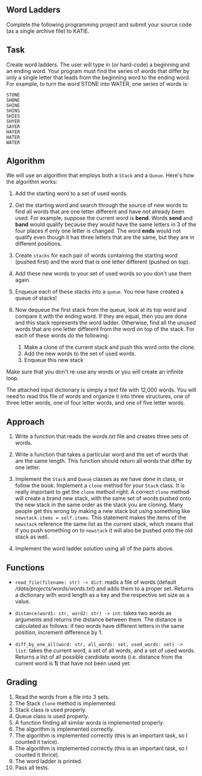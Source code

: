 ## Word Ladders

Complete the following programming project and submit your source code (as a single archive file) to KATIE.

## Task

Create word ladders. The user will type in (or hard-code) a beginning and an ending word. Your program must find the series of words that differ by only a single letter that leads from the beginning word to the ending word. For example, to turn the word STONE into WATER, one series of words is:

```
STONE
SHONE
SHINE
SHINS
SHIES
SHYER
SAYER
HAYER
HATER
WATER
```

## Algorithm

We will use an algorithm that employs both a `Stack` and a `Queue`. Here's how the algorithm works:

1. Add the starting word to a set of used words.

2. Get the starting word and search through the source of new words to find all words that are one letter different and have not already been used. For example, suppose the current word is **bend**. Words **send** and **band** would qualify because they would have the same letters in 3 of the four places if only one letter is changed. The word **ends** would not qualify even though it has three letters that are the same, but they are in different positions.

3. Create `stacks` for each pair of words containing the starting word (pushed first) and the word that is one letter different (pushed on top).

4. Add these new words to your set of used words so you don't use them again.

5. Enqueue each of these stacks into a `queue`. You now have created a queue of stacks!

6. Now dequeue the first stack from the queue, look at its top word and compare it with the ending word. If they are equal, then you are done and this stack represents the word ladder. Otherwise, find all the unused words that are one letter different from the word on top of the stack. For each of these words do the following:

    1. Make a clone of the current stack and push this word onto the clone.
    2. Add the new words to the set of used words.
    3. Enqueue this new stack

Make sure that you don't re-use any words or you will create an infinite loop.

The attached input dictionary is simply a text file with 12,000 words. You will need to read this file of words and organize it into three structures, one of three letter words, one of four letter words, and one of five letter words.

## Approach

1. Write a function that reads the *words.txt* file and creates three sets of words.

2. Write a function that takes a particular word and the set of words that are the same length. This function should return all words that differ by one letter.

3. Implement the `Stack` and `Queue` classes as we have done in class, or follow the book. Implement a `clone` method for your `Stack` class. It is really important to get the `clone` method right. A correct `clone` method will create a brand new stack, with the same set of words pushed onto the new stack in the same order as the stack you are cloning. Many people get this wrong by making a new stack but using something like `newstack.items = self.items`. This statement makes the items of the `newstack` reference the same list as the current stack, which means that if you push something on to `newstack` it will also be pushed onto the old stack as well.

4. Implement the word ladder solution using all of the parts above.

## Functions

* `read_file(filename: str) -> dict`: reads a file of words (default */data/projects/words/words.txt*) and adds them to a proper set. Returns a dictionary with word length as a key and the respective set size as a value.

* `distance(word1: str, word2: str) -> int`: takes two words as arguments and returns the distance between them. The distance is calculated as follows: if two words have different letters in the same position, increment difference by 1.

* `diff_by_one_all(word: str, all_words: set, used_words: set) -> list`: takes the current word, a set of all words, and a set of used words. Returns a list of all possible candidate words (i.e. distance from the current word is **1**) that have not been used yet.

## Grading

1. Read the words from a file into 3 sets.
2. The Stack `clone` method is implemented.
3. Stack class is used properly.
4. Queue class is used properly.
5. A function finding all similar words is implemented properly.
6. The algorithm is implemented correctly.
7. The algorithm is implemented correctly (this is an important task, so I counted it twice).
8. The algorithm is implemented correctly (this is an important task, so I counted it thrice).
9. The word ladder is printed.
10. Pass all tests.